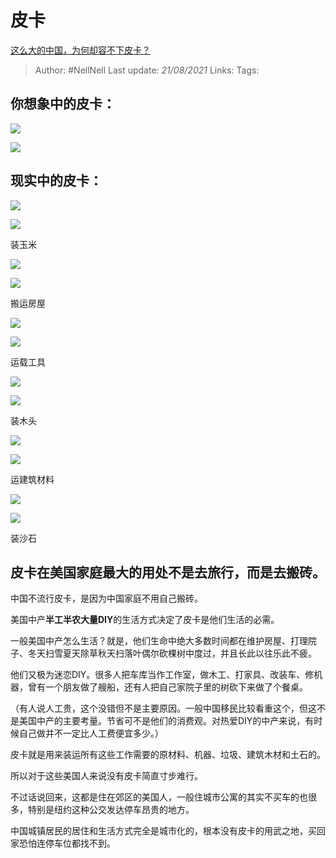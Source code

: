 # 皮卡
[这么大的中国，为何却容不下皮卡？](https://www.zhihu.com/question/48425484/answer/1766420041)

> Author: #NellNell 
> Last update: *21/08/2021* 
> Links:
> Tags: 

## 你想象中的皮卡：

![](https://pic3.zhimg.com/50/v2-f7b84e2561369d7aafb1fa16bacb32da_720w.jpg?source=c8b7c179)

![](https://pic3.zhimg.com/80/v2-f7b84e2561369d7aafb1fa16bacb32da_720w.jpg?source=c8b7c179)

## 现实中的皮卡：

![](https://pic3.zhimg.com/50/v2-25316668061b5949e9a3e8c67a066a3b_720w.jpg?source=c8b7c179)

![](https://pic3.zhimg.com/80/v2-25316668061b5949e9a3e8c67a066a3b_720w.jpg?source=c8b7c179)

装玉米

  

![](https://pic1.zhimg.com/50/v2-422ac3b4209e6a1c77075b0024913f7f_720w.jpg?source=c8b7c179)

![](https://pic1.zhimg.com/80/v2-422ac3b4209e6a1c77075b0024913f7f_720w.jpg?source=c8b7c179)

搬运房屋

  

![](https://pic2.zhimg.com/50/v2-c11e1f0822cfa3c5b59b868866c546a5_720w.jpg?source=c8b7c179)

![](https://pic2.zhimg.com/80/v2-c11e1f0822cfa3c5b59b868866c546a5_720w.jpg?source=c8b7c179)

运载工具

  

![](https://pic1.zhimg.com/50/v2-677d29302d0face18eda4e46d55a8fe3_720w.jpg?source=c8b7c179)

![](https://pic1.zhimg.com/80/v2-677d29302d0face18eda4e46d55a8fe3_720w.jpg?source=c8b7c179)

装木头

  

![](https://pica.zhimg.com/50/v2-d731f0bc9f4fcfdc9992cbb7f6e0cfae_720w.jpg?source=c8b7c179)

![](https://pica.zhimg.com/80/v2-d731f0bc9f4fcfdc9992cbb7f6e0cfae_720w.jpg?source=c8b7c179)

运建筑材料

  

![](https://pica.zhimg.com/50/v2-d805d07b29e5ad0614086b829c84a607_720w.jpg?source=c8b7c179)

![](https://pica.zhimg.com/80/v2-d805d07b29e5ad0614086b829c84a607_720w.jpg?source=c8b7c179)

装沙石

## 皮卡在美国家庭最大的用处不是去旅行，而是去搬砖。

中国不流行皮卡，是因为中国家庭不用自己搬砖。

美国中产**半工半农大量DIY**的生活方式决定了皮卡是他们生活的必需。

一般美国中产怎么生活？就是，他们生命中绝大多数时间都在维护房屋、打理院子、冬天扫雪夏天除草秋天扫落叶偶尔砍棵树中度过，并且长此以往乐此不疲。

他们又极为迷恋DIY。很多人把车库当作工作室，做木工、打家具、改装车、修机器，曾有一个朋友做了艘船，还有人把自己家院子里的树砍下来做了个餐桌。

（有人说人工贵，这个没错但不是主要原因。一般中国移民比较看重这个，但这不是美国中产的主要考量。节省可不是他们的消费观。对热爱DIY的中产来说，有时候自己做并不一定比人工费便宜多少。）

皮卡就是用来装运所有这些工作需要的原材料、机器、垃圾、建筑木材和土石的。

所以对于这些美国人来说没有皮卡简直寸步难行。

不过话说回来，这都是住在郊区的美国人，一般住城市公寓的其实不买车的也很多，特别是纽约这种公交发达停车昂贵的地方。

中国城镇居民的居住和生活方式完全是城市化的，根本没有皮卡的用武之地，买回家恐怕连停车位都找不到。